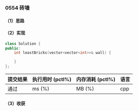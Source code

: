 ### 0554 砖墙

#### （1）思路

#### （2）实现

```cpp
class Solution {
public:
    int leastBricks(vector<vector<int>>& wall) {

    }
};
```

| 提交结果 | 执行用时 (pctl%) | 内存消耗 (pctl%) | 语言 |
|:---------|:-----------------|:-----------------|:-----|
| 通过     |  ms (%)   |  MB (%)  | cpp  |

#### （3）收获
